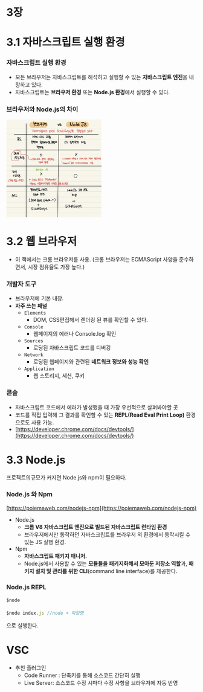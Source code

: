 # 3장

# 3.1 자바스크립트 실행 환경

### 자바스크립트 실행 환경

- 모든 브라우저는 자바스크립트를 해석하고 실행할 수 있는 **자바스크립트 엔진**을 내장하고 있다.
- 자바스크립트는 **브라우저 환경** 또는 **Node.js 환경**에서 실행할 수 있다.

### 브라우저와 Node.js의 차이

<img src='./0CC87925-540C-4CCF-AF45-20E244F6D7C3.jpeg' width="50%"/>
  
# 3.2 웹 브라우저

- 이 책에서는 크롬 브라우저를 사용. (크롬 브라우저는 ECMAScript 사양을 준수하면서, 시장 점유율도 가장 높다.)

### 개발자 도구

- 브라우저에 기본 내장.
- **자주 쓰는 패널**
    - `Elements`
        - DOM, CSS편집해서 렌더링 된 뷰를 확인할 수 있다.
    - `Console`
        - 웹페이지의 에러나 Console.log 확인
    - `Sources`
        - 로딩된 자바스크립트 코드를 디버깅
    - `Network`
        - 로딩된 웹페이지와 관련된 **네트워크 정보와 성능 확인**
    - `Application`
        - 웹 스토리지, 세션, 쿠키

### 콘솔

- 자바스크립트 코드에서 에러가 발생했을 때 가장 우선적으로 살펴봐야할 곳
- 코드를 직접 입력해 그 결과를 확인할 수 있는 **REPL(Read Eval Print Loop)** 환경으로도 사용 가능.
- [https://developer.chrome.com/docs/devtools/](https://developer.chrome.com/docs/devtools/)

# 3.3 Node.js

프로젝트의규모가 커지면 Node.js와 npm이 필요하다.

### Node.js 와 Npm

[https://poiemaweb.com/nodejs-npm](https://poiemaweb.com/nodejs-npm)

- Node.js
    - **크롬 V8 자바스크립트 엔진으로 빌드된 자바스크립트 런타임 환경**
    - 브라우저에서만 동작하던 자바스크립트를 브라우저 외 환경에서 동작시킬 수 있는 JS 실행 환경.
- Npm
    - **자바스크립트 패키지 매니저.**
    - Node.js에서 사용할 수 있는 **모듈들을 패키지화해서 모아둔 저장소 역할**과, **패키지 설치 및 관리를 위한 CLI**(command line interface)를 제공한다.

### Node.js REPL

```jsx
$node

$node index.js //node + 파일명
```

으로 실행한다.

# VSC

- 추천 플러그인
    - Code Runner : 단축키를 통해 소스코드 간단히 실행
    - Live Server: 소스코드 수정 시마다 수정 사항을 브라우저에 자동 반영
